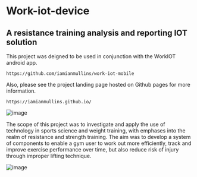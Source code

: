 # Work-iot-device

## A resistance training analysis and reporting IOT solution

This project was deigned to be used in conjunction with the WorkIOT android app.
```
https://github.com/iamianmullins/work-iot-mobile
```
Also, please see the project landing page hosted on Github pages for more information.
```
https://iamianmullins.github.io/
```
![image](https://user-images.githubusercontent.com/14876974/163870307-21f10df0-6b48-423f-9c13-6dbae5e73a8d.png)


The scope of this project was to investigate and apply the use of technology in sports science and weight training, with emphases into the realm of resistance and strength training. 
The aim was to develop a system of components to enable a gym user to work out more efficiently, track and improve exercise performance over time, but also reduce risk of injury through improper lifting technique. 

![image](https://user-images.githubusercontent.com/14876974/163871475-e745e1d1-d8b3-4411-9f54-12c6c8fa9a33.png)

